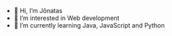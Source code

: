- 👋 Hi, I’m Jônatas
- 👀 I’m interested in Web development
- 🌱 I’m currently learning Java, JavaScript and Python

<!---
jonatasprocha/jonatasprocha is a ✨ special ✨ repository because its `README.md` (this file) appears on your GitHub profile.
You can click the Preview link to take a look at your changes.
--->
